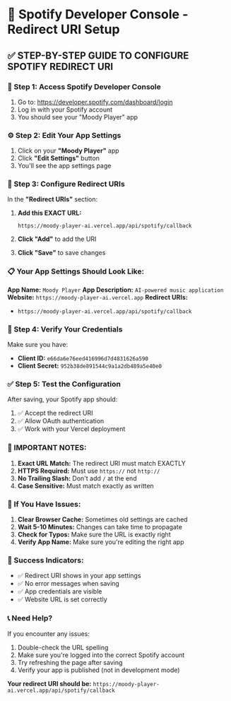# 🎵 Spotify Developer Console - Redirect URI Setup

## ✅ **STEP-BY-STEP GUIDE TO CONFIGURE SPOTIFY REDIRECT URI**

### **🔗 Step 1: Access Spotify Developer Console**
1. Go to: https://developer.spotify.com/dashboard/login
2. Log in with your Spotify account
3. You should see your "Moody Player" app

### **⚙️ Step 2: Edit Your App Settings**
1. Click on your **"Moody Player"** app
2. Click **"Edit Settings"** button
3. You'll see the app settings page

### **🎯 Step 3: Configure Redirect URIs**
In the **"Redirect URIs"** section:

1. **Add this EXACT URL:**
   ```
   https://moody-player-ai.vercel.app/api/spotify/callback
   ```

2. **Click "Add"** to add the URI
3. **Click "Save"** to save changes

### **📋 Your App Settings Should Look Like:**

**App Name:** `Moody Player`
**App Description:** `AI-powered music application`
**Website:** `https://moody-player-ai.vercel.app`
**Redirect URIs:**
- `https://moody-player-ai.vercel.app/api/spotify/callback`

### **🔑 Step 4: Verify Your Credentials**
Make sure you have:
- **Client ID:** `e66da6e76eed416996d7d4831626a590`
- **Client Secret:** `952b38de891544c9a1a2db489a5e40e0`

### **✅ Step 5: Test the Configuration**
After saving, your Spotify app should:
1. ✅ Accept the redirect URI
2. ✅ Allow OAuth authentication
3. ✅ Work with your Vercel deployment

### **🚨 IMPORTANT NOTES:**

1. **Exact URL Match:** The redirect URI must match EXACTLY
2. **HTTPS Required:** Must use `https://` not `http://`
3. **No Trailing Slash:** Don't add `/` at the end
4. **Case Sensitive:** Must match exactly as written

### **🔧 If You Have Issues:**

1. **Clear Browser Cache:** Sometimes old settings are cached
2. **Wait 5-10 Minutes:** Changes can take time to propagate
3. **Check for Typos:** Make sure the URL is exactly right
4. **Verify App Name:** Make sure you're editing the right app

### **🎉 Success Indicators:**
- ✅ Redirect URI shows in your app settings
- ✅ No error messages when saving
- ✅ App credentials are visible
- ✅ Website URL is set correctly

### **📞 Need Help?**
If you encounter any issues:
1. Double-check the URL spelling
2. Make sure you're logged into the correct Spotify account
3. Try refreshing the page after saving
4. Verify your app is published (not in development mode)

**Your redirect URI should be:**
`https://moody-player-ai.vercel.app/api/spotify/callback`
